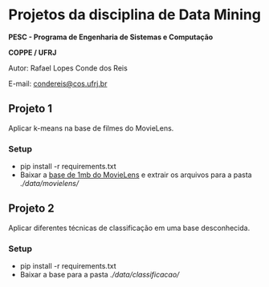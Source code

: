 # Projetos da disciplina de Data Mining

**PESC - Programa de Engenharia de Sistemas e Computação**

**COPPE / UFRJ**

Autor: Rafael Lopes Conde dos Reis

E-mail: condereis@cos.ufrj.br


## Projeto 1
Aplicar k-means na base de filmes do MovieLens.

### Setup
* pip install -r requirements.txt
* Baixar a [base de 1mb do MovieLens](http://files.grouplens.org/datasets/movielens/ml-latest-small.zip) e extrair os arquivos para a pasta *./data/movielens/*

## Projeto 2
Aplicar diferentes técnicas de classificação em uma base desconhecida.

### Setup
* pip install -r requirements.txt
* Baixar a base para a pasta *./data/classificacao/*

